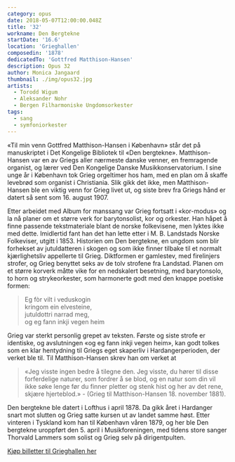 ```yaml
---
category: opus
date: 2018-05-07T12:00:00.048Z
title: '32'
workname: Den Bergtekne
startDate: '16.6'
location: 'Grieghallen'
composedin: '1878'
dedicatedTo: 'Gottfred Matthison-Hansen'
description: Opus 32
author: Monica Jangaard
thumbnail: ./img/opus32.jpg
artists:
  - Torodd Wigum
  - Aleksander Nohr
  - Bergen Filharmoniske Ungdomsorkester
tags:
  - sang
  - symfoniorkester
---
```

«Til min venn Gottfred Matthison-Hansen i København» står det på manuskriptet i Det Kongelige Bibliotek til «Den bergtekne». Matthison-Hansen var en av Griegs aller nærmeste danske venner, en fremragende organist, og lærer ved Den Kongelige Danske Musikkonservatorium. I sine unge år i København tok Grieg orgeltimer hos ham, med en plan om å skaffe levebrød som organist i Christiania. Slik gikk det ikke, men Matthison-Hansen ble en viktig venn for Grieg livet ut, og siste brev fra Griegs hånd er datert så sent som 16. august 1907.

Etter arbeidet med Album for manssang var Grieg fortsatt i «kor-modus» og la nå planer om et større verk for barytonsolist, kor og orkester. Han håpet å finne passende tekstmateriale blant de norske folkevisene, men lyktes ikke med dette. Imidlertid fant han det han lette etter i M. B. Landstads Norske Folkeviser, utgitt i 1853. Historien om Den bergtekne, en ungdom som blir forhekset av jutuldatteren i skogen og som ikke finner tilbake til et normalt kjærlighetsliv appellerte til Grieg. Diktformen er gamlestev, med firelinjers strofer, og Grieg benyttet seks av de tolv strofene fra Landstad. Planen om et større korverk måtte vike for en nedskalert besetning, med barytonsolo, to horn og strykeorkester, som harmonerte godt med den knappe poetiske formen:

> Eg fòr vilt i veduskogin   
kringom ein elvesteine,   
jutuldottri narrad meg,   
og eg fann inkji vegen heim

Grieg var sterkt personlig grepet av teksten. Første og siste strofe er identiske, og avslutningen «og eg fann inkji vegen heim», kan godt tolkes som en klar hentydning til Griegs eget skaperliv i Hardangerperioden, der verket ble til. Til Matthison-Hansen skrev han om verket at

> «Jeg visste ingen bedre å tilegne den. Jeg visste, du hører til disse forferdelige naturer, som fordrer å se blod, og en natur som din vil ikke søke lenge før du finner pletter og stenk hist og her av det rene, skjære hjerteblod.» - (Grieg til Matthison-Hansen 18. november 1881).

Den bergtekne ble datert i Lofthus i april 1878. Da gikk året i Hardanger snart mot slutten og Grieg satte kursen ut av landet samme høst. Etter vinteren i Tyskland kom han til København våren 1879, og her ble Den bergtekne uroppført den 5. april i Musikforeningen, med tidens store sanger Thorvald Lammers som solist og Grieg selv på dirigentpulten.

<div class="button postButton"><a href="http://harmonien.no/konserter-og-billetter/2018/06/grieg-minutt-for-minutt/" target="_blank">Kjøp billetter til Grieghallen her</a></div>
